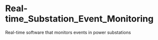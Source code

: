 # Real-time_Substation_Event_Monitoring
Real-time software that monitors events in power substations

